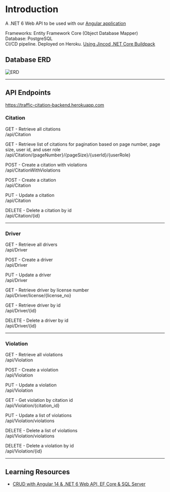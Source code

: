 
# Introduction
A .NET 6 Web API to be used with our [Angular application](https://github.com/PedroG1018/Capstone-FA22-Traffic-Citation-Web-Interface)<br>

Frameworks: Entity Framework Core (Object Database Mapper) <br>
Database: PostgreSQL<br>
CI/CD pipeline. Deployed on Heroku. [Using Jincod .NET Core Buildpack](https://github.com/jincod/dotnetcore-buildpack)<br>

## Database ERD

![ERD](https://user-images.githubusercontent.com/80275985/206373144-b9a9edf5-488c-4efe-a422-9f0bdd8e889f.png)

<hr>

## API Endpoints <br>
https://traffic-citation-backend.herokuapp.com<br>

### Citation
GET - Retrieve all citations<br>
/api/Citation<br>

GET - Retrieve list of citations for pagination based on page number, page size, user id, and user role<br>
/api/Citation/{pageNumber}/{pageSize}/{userId}/{userRole}<br>

POST - Create a citation with violations<br>
/api/CitationWithViolations<br>

POST - Create a citation<br>
/api/Citation<br>

PUT - Update a citation<br>
/api/Citation<br>

DELETE - Delete a citation by id<br>
/api/Citation/{id}<br>

<hr>

### Driver
GET - Retrieve all drivers<br>
/api/Driver<br>

POST - Create a driver<br>
/api/Driver<br>

PUT - Update a driver<br>
/api/Driver<br>

GET - Retrieve driver by license number<br>
/api/Driver/license/{license_no}<br>

GET - Retrieve driver by id<br>
/api/Driver/{id}<br>

DELETE - Delete a driver by id<br>
/api/Driver/{id}<br>

<hr>

### Violation
GET - Retrieve all violations<br>
/api/Violation<br>

POST - Create a violation<br>
/api/Violation<br>

PUT - Update a violation<br>
/api/Violation<br>

GET - Get violation by citation id<br>
/api/Violation/{citation_id}<br>

PUT - Update a list of violations<br>
/api/Violation/violations<br>

DELETE - Delete a list of violations<br>
/api/Violation/violations<br>

DELETE - Delete a violation by id<br>
/api/Violation/{id}<br>

<hr>

## Learning Resources 
- [CRUD with Angular 14 & .NET 6 Web API, EF Core & SQL Server](https://www.youtube.com/watch?v=dtthbiP3SE0)
